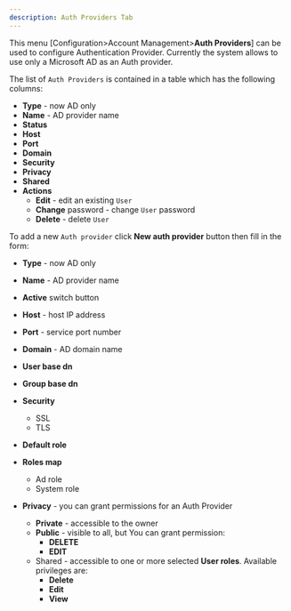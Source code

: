 ```yaml
---
description: Auth Providers Tab
---
```


This menu [Configuration>Account Management>**Auth Providers**] can be used to configure  Authentication Provider. Currently the system allows to use only a Microsoft AD as an Auth provider.

The list of `Auth Providers`  is contained in a table which has the following columns:

- **Type** - now AD only
- **Name** - AD provider name
- **Status**  
- **Host**  
- **Port** 
- **Domain** 
- **Security**
- **Privacy**
- **Shared**
- **Actions**
  - **Edit** - edit an existing `User`  
  - **Change** password - change `User` password  
  - **Delete** - delete   `User` 



To add a new `Auth provider`  click **New auth provider** button then fill in the form:

- **Type** - now AD only
- **Name** - AD provider name 
- **Active** switch button  
- **Host** - host IP address
- **Port** - service port number  
- **Domain** - AD domain name
- **User base dn** 
- **Group base dn** 
- **Security**
  - SSL
  - TLS
- **Default role**
- **Roles map**
  - Ad role
  - System role

- **Privacy** - you can grant permissions for an Auth Provider
  - **Private** - accessible to the owner
  - **Public** - visible to all, but You can grant permission:
    - **DELETE**
    - **EDIT**
  - Shared - accessible to one or more selected **User roles**. Available privileges are:
    - **Delete**
    - **Edit**
    - **View**
